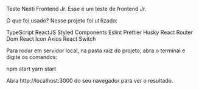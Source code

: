 Teste Nexti Frontend Jr.
Esse é um teste de frontend Jr.

O que foi usado?
Nesse projeto foi utilizado:

TypeScript
ReactJS
Styled Components
Eslint
Prettier
Husky
React Router Dom
React Icon
Axios
React Switch


Para rodar em servidor local, na pasta raiz do projeto, abra o terminal e digite os comandos:

npm start
yarn start



Abra http://localhost:3000 do seu navegador para ver o resultado.
